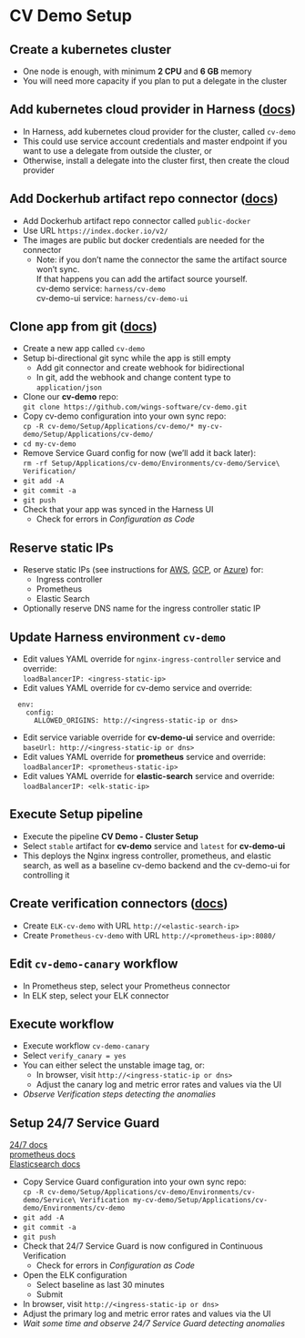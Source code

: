 # CV Demo Setup

## Create a kubernetes cluster
- One node is enough, with minimum **2 CPU** and **6 GB** memory
- You will need more capacity if you plan to put a delegate in the cluster

## Add kubernetes cloud provider in Harness ([docs](https://docs.harness.io/article/whwnovprrb-cloud-providers#kubernetes_cluster))
- In Harness, add kubernetes cloud provider for the cluster, called `cv-demo`
- This could use service account credentials and master endpoint if you want to use a delegate from outside the cluster, or
- Otherwise, install a delegate into the cluster first, then create the cloud provider

## Add Dockerhub artifact repo connector ([docs](https://docs.harness.io/article/tdj2ghkqb0-add-docker-registry-artifact-servers))
- Add Dockerhub artifact repo connector called `public-docker`
- Use URL `https://index.docker.io/v2/`
- The images are public but docker credentials are needed for the connector
  - Note: if you don’t name the connector the same the artifact source won’t sync.<br>
    If that happens you can add the artifact source yourself.<br>
    cv-demo service: `harness/cv-demo`<br>
    cv-demo-ui service: `harness/cv-demo-ui`

## Clone app from git ([docs](https://docs.harness.io/article/ay9hlwbgwa-add-source-repo-providers))
- Create a new app called `cv-demo`
- Setup bi-directional git sync while the app is still empty
  - Add git connector and create webhook for bidirectional
  - In git, add the webhook and change content type to `application/json`
- Clone our **cv-demo** repo:<br>
  `git clone https://github.com/wings-software/cv-demo.git`
- Copy cv-demo configuration into your own sync repo:<br>
  `cp -R cv-demo/Setup/Applications/cv-demo/* my-cv-demo/Setup/Applications/cv-demo/`
- `cd my-cv-demo`
- Remove Service Guard config for now (we’ll add it back later):<br>
  `rm -rf Setup/Applications/cv-demo/Environments/cv-demo/Service\ Verification/`
- `git add -A`
- `git commit -a`
- `git push`
- Check that your app was synced in the Harness UI
  - Check for errors in *Configuration as Code*

## Reserve static IPs
- Reserve static IPs (see instructions for [AWS](https://docs.aws.amazon.com/AWSEC2/latest/UserGuide/elastic-ip-addresses-eip.html#using-instance-addressing-eips-allocating), [GCP](https://cloud.google.com/compute/docs/ip-addresses/reserve-static-external-ip-address#reserve_new_static), or [Azure](https://docs.microsoft.com/en-us/azure/virtual-network/virtual-network-public-ip-address#create-a-public-ip-address)) for:
  - Ingress controller
  - Prometheus
  - Elastic Search
- Optionally reserve DNS name for the ingress controller static IP

## Update Harness environment `cv-demo`
- Edit values YAML override for `nginx-ingress-controller` service and override:<br>
	`loadBalancerIP: <ingress-static-ip>`
- Edit values YAML override for cv-demo service and override:<br>
```
  env:
    config:
      ALLOWED_ORIGINS: http://<ingress-static-ip or dns>
```
- Edit service variable override for **cv-demo-ui** service and override:<br>
	`baseUrl: http://<ingress-static-ip or dns>`
- Edit values YAML override for **prometheus** service and override:<br>
	`loadBalancerIP: <prometheus-static-ip>`
- Edit values YAML override for **elastic-search** service and override:<br>
	`loadBalancerIP: <elk-static-ip>`

## Execute Setup pipeline
- Execute the pipeline **CV Demo - Cluster Setup**
- Select `stable` artifact for **cv-demo** service and `latest` for **cv-demo-ui**
- This deploys the Nginx ingress controller, prometheus, and elastic search, as well as a baseline cv-demo backend and the cv-demo-ui for controlling it

## Create verification connectors ([docs](https://docs.harness.io/article/r6ut6tldy0-verification-providers))
- Create `ELK-cv-demo` with URL `http://<elastic-search-ip>`
- Create `Prometheus-cv-demo` with URL `http://<prometheus-ip>:8080/`

## Edit `cv-demo-canary` workflow
- In Prometheus step, select your Prometheus connector
- In ELK step, select your ELK connector

## Execute workflow
- Execute workflow `cv-demo-canary`
- Select `verify_canary = yes`
- You can either select the unstable image tag, or:
  - In browser, visit `http://<ingress-static-ip or dns>`
  - Adjust the canary log and metric error rates and values via the UI
- *Observe Verification steps detecting the anomalies*

## Setup 24/7 Service Guard 
[24/7 docs](https://docs.harness.io/article/dajt54pyxd-24-7-service-guard-overview)<br>
[prometheus docs](https://docs.harness.io/article/i9d01kf32g-2-24-7-service-guard-for-prometheus)<br>
[Elasticsearch docs](https://docs.harness.io/article/564doloeuq-2-24-7-service-guard-for-elasticsearch)

- Copy Service Guard configuration into your own sync repo:<br>
  `cp -R cv-demo/Setup/Applications/cv-demo/Environments/cv-demo/Service\ Verification my-cv-demo/Setup/Applications/cv-demo/Environments/cv-demo`
- `git add -A`
- `git commit -a`
- `git push`
- Check that 24/7 Service Guard is now configured in Continuous Verification
  - Check for errors in *Configuration as Code*
- Open the ELK configuration
  - Select baseline as last 30 minutes
  - Submit
- In browser, visit `http://<ingress-static-ip or dns>`
- Adjust the primary log and metric error rates and values via the UI
- *Wait some time and observe 24/7 Service Guard detecting anomalies*



